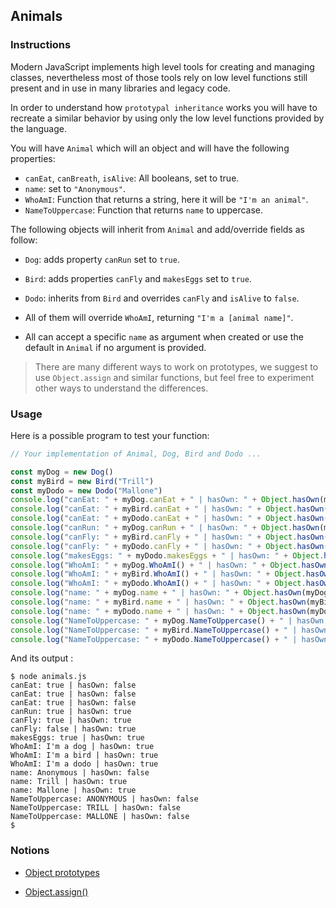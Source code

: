 ## Animals

### Instructions

Modern JavaScript implements high level tools for creating and managing classes, nevertheless most of those tools rely on low level functions still present and in use in many libraries and legacy code.

In order to understand how `prototypal inheritance` works you will have to recreate a similar behavior by using only the low level functions provided by the language.

You will have `Animal` which will an object and will have the following properties:
- `canEat`, `canBreath`, `isAlive`: All booleans, set to true.
- `name`: set to `"Anonymous"`.
- `WhoAmI`: Function that returns a string, here it will be `"I'm an animal"`.
- `NameToUppercase`: Function that returns `name` to uppercase.

The following objects will inherit from `Animal` and add/override fields as follow:
- `Dog`: adds property `canRun` set to `true`.
- `Bird`: adds properties `canFly` and `makesEggs` set to `true`.
- `Dodo`: inherits from `Bird` and overrides `canFly` and `isAlive` to `false`.

- All of them will override `WhoAmI`, returning `"I'm a [animal name]"`.
- All can accept a specific `name` as argument when created or use the default in `Animal` if no argument is provided.

> There are many different ways to work on prototypes, we suggest to use `Object.assign` and similar functions, but feel free to experiment other ways to understand the differences.

### Usage

Here is a possible program to test your function:

```javascript
// Your implementation of Animal, Dog, Bird and Dodo ...

const myDog = new Dog()
const myBird = new Bird("Trill")
const myDodo = new Dodo("Mallone")
console.log("canEat: " + myDog.canEat + " | hasOwn: " + Object.hasOwn(myDog, "canEat"))
console.log("canEat: " + myBird.canEat + " | hasOwn: " + Object.hasOwn(myBird, "canEat"))
console.log("canEat: " + myDodo.canEat + " | hasOwn: " + Object.hasOwn(myDodo, "canEat"))
console.log("canRun: " + myDog.canRun + " | hasOwn: " + Object.hasOwn(myDog, "canRun"))
console.log("canFly: " + myBird.canFly + " | hasOwn: " + Object.hasOwn(myBird, "canFly"))
console.log("canFly: " + myDodo.canFly + " | hasOwn: " + Object.hasOwn(myDodo, "canFly"))
console.log("makesEggs: " + myDodo.makesEggs + " | hasOwn: " + Object.hasOwn(myDodo, "makesEggs"))
console.log("WhoAmI: " + myDog.WhoAmI() + " | hasOwn: " + Object.hasOwn(myDog, "WhoAmI"))
console.log("WhoAmI: " + myBird.WhoAmI() + " | hasOwn: " + Object.hasOwn(myBird, "WhoAmI"))
console.log("WhoAmI: " + myDodo.WhoAmI() + " | hasOwn: " + Object.hasOwn(myDodo, "WhoAmI"))
console.log("name: " + myDog.name + " | hasOwn: " + Object.hasOwn(myDog, "name"))
console.log("name: " + myBird.name + " | hasOwn: " + Object.hasOwn(myBird, "name"))
console.log("name: " + myDodo.name + " | hasOwn: " + Object.hasOwn(myDodo, "name"))
console.log("NameToUppercase: " + myDog.NameToUppercase() + " | hasOwn: " + Object.hasOwn(myDog, "NameToUppercase"))
console.log("NameToUppercase: " + myBird.NameToUppercase() + " | hasOwn: " + Object.hasOwn(myBird, "NameToUppercase"))
console.log("NameToUppercase: " + myDodo.NameToUppercase() + " | hasOwn: " + Object.hasOwn(myDodo, "NameToUppercase"))
```

And its output :

```console
$ node animals.js
canEat: true | hasOwn: false
canEat: true | hasOwn: false
canEat: true | hasOwn: false
canRun: true | hasOwn: true
canFly: true | hasOwn: true
canFly: false | hasOwn: true
makesEggs: true | hasOwn: true
WhoAmI: I'm a dog | hasOwn: true
WhoAmI: I'm a bird | hasOwn: true
WhoAmI: I'm a dodo | hasOwn: true
name: Anonymous | hasOwn: false
name: Trill | hasOwn: true
name: Mallone | hasOwn: true
NameToUppercase: ANONYMOUS | hasOwn: false
NameToUppercase: TRILL | hasOwn: false
NameToUppercase: MALLONE | hasOwn: false
$
```

### Notions

- [Object prototypes](https://developer.mozilla.org/en-US/docs/Learn/JavaScript/Objects/Object_prototypes)

- [Object.assign()](https://developer.mozilla.org/en-US/docs/Web/JavaScript/Reference/Global_Objects/Object/assign?retiredLocale=it)
